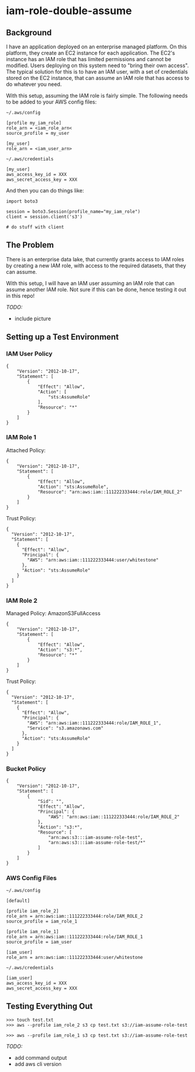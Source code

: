 # iam-role-double-assume

## Background

I have an application deployed on an enterprise managed platform. On this platform, they create an EC2 instance for each application. The EC2's instance has an IAM role that has limited permissions and cannot be modified. Users deploying on this system need to "bring their own access". The typical solution for this is to have an IAM user, with a set of credentials stored on the EC2 instance, that can assume an IAM role that has access to do whatever you need.

With this setup, assuming the IAM role is fairly simple. The following needs to be added to your AWS config files:

`~/.aws/config`
```
[profile my_iam_role]
role_arn = <iam_role_arn<
source_profile = my_user

[my_user]
role_arn = <iam_user_arn>
```


`~/.aws/credentials`
```
[my_user]
aws_access_key_id = XXX
aws_secret_access_key = XXX
```

And then you can do things like:

```
import boto3

session = boto3.Session(profile_name="my_iam_role")
client = session.client('s3')

# do stuff with client
```

## The Problem

There is an enterprise data lake, that currently grants access to IAM roles by creating a new IAM role, with access to the required datasets, that they can assume. 

With this setup, I will have an IAM user assuming an IAM role that can assume another IAM role. Not sure if this can be done, hence testing it out in this repo!

*TODO:*
- include picture

## Setting up a Test Environment


### IAM User Policy

```
{
    "Version": "2012-10-17",
    "Statement": [
        {
            "Effect": "Allow",
            "Action": [
                "sts:AssumeRole"
            ],
            "Resource": "*"
        }
    ]
}
```


### IAM Role 1

Attached Policy:

```
{
    "Version": "2012-10-17",
    "Statement": [
        {
            "Effect": "Allow",
            "Action": "sts:AssumeRole",
            "Resource": "arn:aws:iam::111222333444:role/IAM_ROLE_2"
        }
    ]
}
```

Trust Policy:

```
{
  "Version": "2012-10-17",
  "Statement": [
    {
      "Effect": "Allow",
      "Principal": {
        "AWS": "arn:aws:iam::111222333444:user/whitestone"
      },
      "Action": "sts:AssumeRole"
    }
  ]
}
```


### IAM Role 2

Managed Policy: AmazonS3FullAccess

```
{
    "Version": "2012-10-17",
    "Statement": [
        {
            "Effect": "Allow",
            "Action": "s3:*",
            "Resource": "*"
        }
    ]
}
```

Trust Policy:

```
{
  "Version": "2012-10-17",
  "Statement": [
    {
      "Effect": "Allow",
      "Principal": {
        "AWS": "arn:aws:iam::111222333444:role/IAM_ROLE_1",
        "Service": "s3.amazonaws.com"
      },
      "Action": "sts:AssumeRole"
    }
  ]
}
```


### Bucket Policy


```
{
    "Version": "2012-10-17",
    "Statement": [
        {
            "Sid": "",
            "Effect": "Allow",
            "Principal": {
                "AWS": "arn:aws:iam::111222333444:role/IAM_ROLE_2"
            },
            "Action": "s3:*",
            "Resource": [
                "arn:aws:s3:::iam-assume-role-test",
                "arn:aws:s3:::iam-assume-role-test/*"
            ]
        }
    ]
}
```


### AWS Config Files


`~/.aws/config`

```
[default]

[profile iam_role_2]
role_arn = arn:aws:iam::111222333444:role/IAM_ROLE_2
source_profile = iam_role_1

[profile iam_role_1]
role_arn = arn:aws:iam::111222333444:role/IAM_ROLE_1
source_profile = iam_user

[iam_user]
role_arn = arn:aws:iam::111222333444:user/whitestone
```


`~/.aws/credentials`

```
[iam_user]
aws_access_key_id = XXX
aws_secret_access_key = XXX
```

## Testing Everything Out

```
>>> touch test.txt
>>> aws --profile iam_role_2 s3 cp test.txt s3://iam-assume-role-test

>>> aws --profile iam_role_1 s3 cp test.txt s3://iam-assume-role-test

```

*TODO:*
- add command output
- add aws cli version
